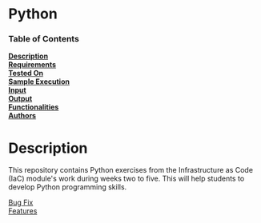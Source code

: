 # Python


### Table of Contents
**[Description](#description)**<br>
**[Requirements](#requirements)**<br>
**[Tested On](#tested-on)**<br>
**[Sample Execution](#sample-execution)**<br>
**[Input](#input)**<br>
**[Output](#output)**<br>
**[Functionalities](#functionalities)**<br>
**[Authors](#authors)**<br>

# Description
This repository contains Python exercises from the Infrastructure as Code (IaC) module's work during weeks two to five. This will help students to develop Python programming skills.

[Bug Fix](https://github.com/krishnenduATU/Python/issues?q=is%3Aissue+is%3Aclosed+label%3Abug)  
[Features](https://github.com/krishnenduATU/Python/issues?q=is%3Aissue+is%3Aclosed+label%3Aenhancement+)

